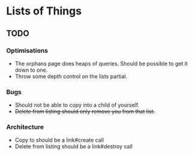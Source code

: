 # Lists of Things

## TODO
### Optimisations

* The orphans page does heaps of queries. Should be possible to get it down to
  one.
* Throw some depth control on the lists partial.

### Bugs

* Should not be able to copy into a child of yourself.
* ~~Delete from listing should only remove you from that list.~~

### Architecture

* Copy to should be a link#create call
* Delete from listing should be a link#destroy call

